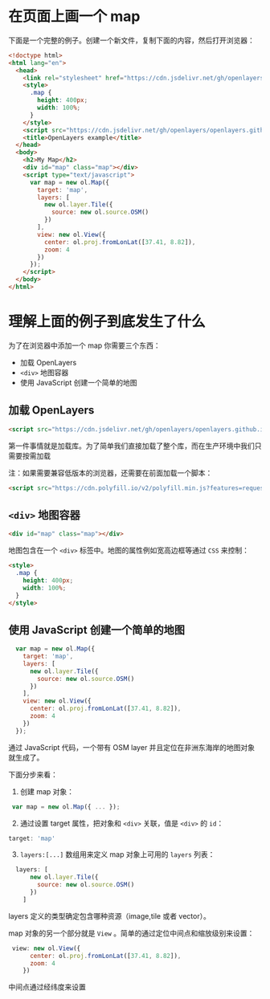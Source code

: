 # 在页面上画一个 map

下面是一个完整的例子。创建一个新文件，复制下面的内容，然后打开浏览器：

```HTML
<!doctype html>
<html lang="en">
  <head>
    <link rel="stylesheet" href="https://cdn.jsdelivr.net/gh/openlayers/openlayers.github.io@master/en/v6.1.1/css/ol.css" type="text/css">
    <style>
      .map {
        height: 400px;
        width: 100%;
      }
    </style>
    <script src="https://cdn.jsdelivr.net/gh/openlayers/openlayers.github.io@master/en/v6.1.1/build/ol.js"></script>
    <title>OpenLayers example</title>
  </head>
  <body>
    <h2>My Map</h2>
    <div id="map" class="map"></div>
    <script type="text/javascript">
      var map = new ol.Map({
        target: 'map',
        layers: [
          new ol.layer.Tile({
            source: new ol.source.OSM()
          })
        ],
        view: new ol.View({
          center: ol.proj.fromLonLat([37.41, 8.82]),
          zoom: 4
        })
      });
    </script>
  </body>
</html>
```

# 理解上面的例子到底发生了什么

为了在浏览器中添加一个 map 你需要三个东西：

- 加载 OpenLayers
- `<div>` 地图容器
- 使用 JavaScript 创建一个简单的地图

## 加载 OpenLayers

```html
<script src="https://cdn.jsdelivr.net/gh/openlayers/openlayers.github.io@master/en/v6.1.1/build/ol.js"></script>
```

第一件事情就是加载库。为了简单我们直接加载了整个库，而在生产环境中我们只需要按需加载

注：如果需要兼容低版本的浏览器，还需要在前面加载一个脚本：

```html
<script src="https://cdn.polyfill.io/v2/polyfill.min.js?features=requestAnimationFrame,Element.prototype.classList"></script>
```

## `<div>` 地图容器

```html
<div id="map" class="map"></div>
```

地图包含在一个 `<div>` 标签中。地图的属性例如宽高边框等通过 `CSS` 来控制：

```html
<style>
  .map {
    height: 400px;
    width: 100%;
  }
</style>
```

## 使用 JavaScript 创建一个简单的地图

```JavaScript
  var map = new ol.Map({
    target: 'map',
    layers: [
      new ol.layer.Tile({
        source: new ol.source.OSM()
      })
    ],
    view: new ol.View({
      center: ol.proj.fromLonLat([37.41, 8.82]),
      zoom: 4
    })
  });
```

通过 JavaScript 代码，一个带有 OSM layer 并且定位在非洲东海岸的地图对象就生成了。

下面分步来看：

1. 创建 map 对象：

```JavaScript
 var map = new ol.Map({ ... });
```

2. 通过设置 target 属性，把对象和 `<div>` 关联，值是 `<div>` 的 `id`：

```JavaScript
target: 'map'
```

3. `layers:[...]` 数组用来定义 map 对象上可用的 `layers` 列表：

```JavaScript
  layers: [
      new ol.layer.Tile({
        source: new ol.source.OSM()
      })
    ]
```

layers 定义的类型确定包含哪种资源（image,tile 或者 vector）。

map 对象的另一个部分就是 `View` 。简单的通过定位中间点和缩放级别来设置：

```JavaScript
 view: new ol.View({
      center: ol.proj.fromLonLat([37.41, 8.82]),
      zoom: 4
    })
```

中间点通过经纬度来设置
